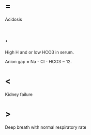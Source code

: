 # =

Acidosis

# .

High H and or low HCO3 in serum.

Anion gap = Na - Cl - HCO3 ~ 12.

# <

Kidney failure

# >

Deep breath with normal respiratory rate
